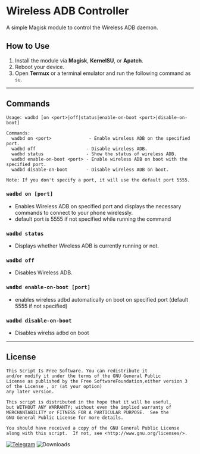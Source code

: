 # Wireless ADB Controller  
A simple Magisk module to control the Wireless ADB daemon.

## How to Use  
1. Install the module via **Magisk**, **KernelSU**, or **Apatch**.  
2. Reboot your device.  
3. Open **Termux** or a terminal emulator and run the following command as `su`.
---
## Commands  
```
Usage: wadbd [on <port>|off|status|enable-on-boot <port>|disable-on-boot]

Commands:
  wadbd on <port>              - Enable wireless ADB on the specified port.
  wadbd off                   - Disable wireless ADB.
  wadbd status                - Show the status of wireless ADB.
  wadbd enable-on-boot <port> - Enable wireless ADB on boot with the specified port.
  wadbd disable-on-boot       - Disable wireless ADB on boot.

Note: If you don't specify a port, it will use the default port 5555.
```

### `wadbd on [port] `
- Enables Wireless ADB on specified port and displays the necessary commands to connect to your phone wirelessly.
- default port is 5555 if not specified while running the command

### `wadbd status`  
- Displays whether Wireless ADB is currently running or not.

### `wadbd off`  
- Disables Wireless ADB.

### `wadbd enable-on-boot [port]`
- enables wireless adbd automatically on boot on specified port
(default 5555 if not specified)

### `wadbd disable-on-boot`
- Disables wirelss adbd on boot


---
## License

    This Script Is Free Software. You can redistribute it
    and/or modify it under the terms of the GNU General Public
    License as published by the Free SoftwareFoundation,either version 3 of the License , or (at your option) 
    any later version.

    This script is distributed in the hope that it will be useful,
    but WITHOUT ANY WARRANTY; without even the implied warranty of
    MERCHANTABILITY or FITNESS FOR A PARTICULAR PURPOSE.  See the
    GNU General Public License for more details.

    You should have received a copy of the GNU General Public License
    along with this script.  If not, see <http://www.gnu.org/licenses/>.
    
[![Telegram](https://img.shields.io/badge/Telegram-Join%20Chat-blue?style=flat-square&logo=telegram)](https://t.me/ximistuffschat)
![Downloads](https://img.shields.io/github/downloads/Magisk-Modules-Alt-Repo/wadbd/total.svg)
